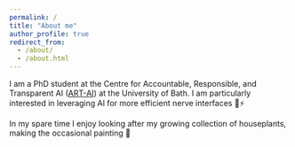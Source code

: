 ```yaml
---
permalink: /
title: "About me"
author_profile: true
redirect_from: 
  - /about/
  - /about.html
---
```


I am a PhD student at the Centre for Accountable, Responsible, and Transparent AI ([ART-AI](https://cdt-art-ai.ac.uk/)) at the University of Bath. I am particularly interested in leveraging AI for more efficient nerve interfaces 🧠⚡️

In my spare time I enjoy looking after my growing collection of houseplants, making the occasional painting 🌱